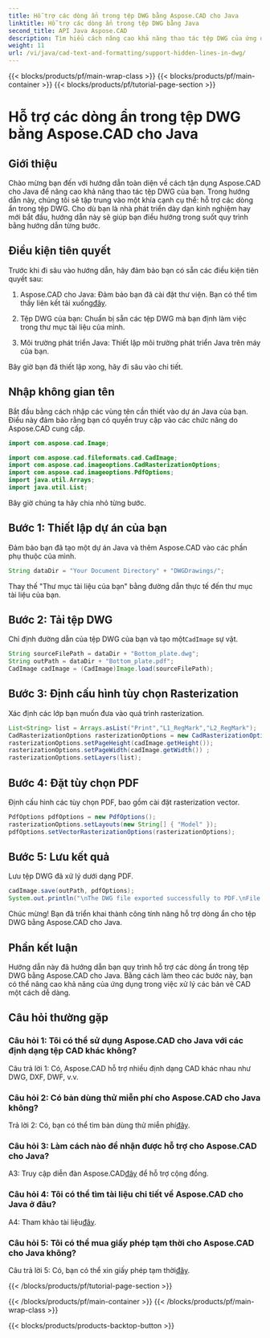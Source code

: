 ```yaml
---
title: Hỗ trợ các dòng ẩn trong tệp DWG bằng Aspose.CAD cho Java
linktitle: Hỗ trợ các dòng ẩn trong tệp DWG bằng Java
second_title: API Java Aspose.CAD
description: Tìm hiểu cách nâng cao khả năng thao tác tệp DWG của ứng dụng Java của bạn bằng Aspose.CAD. Hãy làm theo hướng dẫn từng bước của chúng tôi để được hỗ trợ về dòng ẩn. Tăng cường khả năng xử lý bản vẽ CAD của bạn một cách dễ dàng.
weight: 11
url: /vi/java/cad-text-and-formatting/support-hidden-lines-in-dwg/
---
```


{{< blocks/products/pf/main-wrap-class >}}
{{< blocks/products/pf/main-container >}}
{{< blocks/products/pf/tutorial-page-section >}}

# Hỗ trợ các dòng ẩn trong tệp DWG bằng Aspose.CAD cho Java

## Giới thiệu

Chào mừng bạn đến với hướng dẫn toàn diện về cách tận dụng Aspose.CAD cho Java để nâng cao khả năng thao tác tệp DWG của bạn. Trong hướng dẫn này, chúng tôi sẽ tập trung vào một khía cạnh cụ thể: hỗ trợ các dòng ẩn trong tệp DWG. Cho dù bạn là nhà phát triển dày dạn kinh nghiệm hay mới bắt đầu, hướng dẫn này sẽ giúp bạn điều hướng trong suốt quy trình bằng hướng dẫn từng bước.

## Điều kiện tiên quyết

Trước khi đi sâu vào hướng dẫn, hãy đảm bảo bạn có sẵn các điều kiện tiên quyết sau:

1.  Aspose.CAD cho Java: Đảm bảo bạn đã cài đặt thư viện. Bạn có thể tìm thấy liên kết tải xuống[đây](https://releases.aspose.com/cad/java/).

2. Tệp DWG của bạn: Chuẩn bị sẵn các tệp DWG mà bạn định làm việc trong thư mục tài liệu của mình.

3. Môi trường phát triển Java: Thiết lập môi trường phát triển Java trên máy của bạn.

Bây giờ bạn đã thiết lập xong, hãy đi sâu vào chi tiết.

## Nhập không gian tên

Bắt đầu bằng cách nhập các vùng tên cần thiết vào dự án Java của bạn. Điều này đảm bảo rằng bạn có quyền truy cập vào các chức năng do Aspose.CAD cung cấp.

```java
import com.aspose.cad.Image;

import com.aspose.cad.fileformats.cad.CadImage;
import com.aspose.cad.imageoptions.CadRasterizationOptions;
import com.aspose.cad.imageoptions.PdfOptions;
import java.util.Arrays;
import java.util.List;
```

Bây giờ chúng ta hãy chia nhỏ từng bước.

## Bước 1: Thiết lập dự án của bạn

Đảm bảo bạn đã tạo một dự án Java và thêm Aspose.CAD vào các phần phụ thuộc của mình.

```java
String dataDir = "Your Document Directory" + "DWGDrawings/";
```

Thay thế "Thư mục tài liệu của bạn" bằng đường dẫn thực tế đến thư mục tài liệu của bạn.

## Bước 2: Tải tệp DWG

 Chỉ định đường dẫn của tệp DWG của bạn và tạo một`CadImage` sự vật.

```java
String sourceFilePath = dataDir + "Bottom_plate.dwg";
String outPath = dataDir + "Bottom_plate.pdf";
CadImage cadImage = (CadImage)Image.load(sourceFilePath);
```

## Bước 3: Định cấu hình tùy chọn Rasterization

Xác định các lớp bạn muốn đưa vào quá trình rasterization.

```java
List<String> list = Arrays.asList("Print","L1_RegMark","L2_RegMark");
CadRasterizationOptions rasterizationOptions = new CadRasterizationOptions();
rasterizationOptions.setPageHeight(cadImage.getHeight());
rasterizationOptions.setPageWidth(cadImage.getWidth()) ;
rasterizationOptions.setLayers(list);
```

## Bước 4: Đặt tùy chọn PDF

Định cấu hình các tùy chọn PDF, bao gồm cài đặt rasterization vector.

```java
PdfOptions pdfOptions = new PdfOptions();
rasterizationOptions.setLayouts(new String[] { "Model" });
pdfOptions.setVectorRasterizationOptions(rasterizationOptions);
```

## Bước 5: Lưu kết quả

Lưu tệp DWG đã xử lý dưới dạng PDF.

```java
cadImage.save(outPath, pdfOptions);
System.out.println("\nThe DWG file exported successfully to PDF.\nFile saved at " + dataDir);
```

Chúc mừng! Bạn đã triển khai thành công tính năng hỗ trợ dòng ẩn cho tệp DWG bằng Aspose.CAD cho Java.

## Phần kết luận

Hướng dẫn này đã hướng dẫn bạn quy trình hỗ trợ các dòng ẩn trong tệp DWG bằng Aspose.CAD cho Java. Bằng cách làm theo các bước này, bạn có thể nâng cao khả năng của ứng dụng trong việc xử lý các bản vẽ CAD một cách dễ dàng.

## Câu hỏi thường gặp

### Câu hỏi 1: Tôi có thể sử dụng Aspose.CAD cho Java với các định dạng tệp CAD khác không?

Câu trả lời 1: Có, Aspose.CAD hỗ trợ nhiều định dạng CAD khác nhau như DWG, DXF, DWF, v.v.

### Câu hỏi 2: Có bản dùng thử miễn phí cho Aspose.CAD cho Java không?

 Trả lời 2: Có, bạn có thể tìm bản dùng thử miễn phí[đây](https://releases.aspose.com/).

### Câu hỏi 3: Làm cách nào để nhận được hỗ trợ cho Aspose.CAD cho Java?

 A3: Truy cập diễn đàn Aspose.CAD[đây](https://forum.aspose.com/c/cad/19) để hỗ trợ cộng đồng.

### Câu hỏi 4: Tôi có thể tìm tài liệu chi tiết về Aspose.CAD cho Java ở đâu?

 A4: Tham khảo tài liệu[đây](https://reference.aspose.com/cad/java/).

### Câu hỏi 5: Tôi có thể mua giấy phép tạm thời cho Aspose.CAD cho Java không?

 Câu trả lời 5: Có, bạn có thể xin giấy phép tạm thời[đây](https://purchase.aspose.com/temporary-license/).

{{< /blocks/products/pf/tutorial-page-section >}}

{{< /blocks/products/pf/main-container >}}
{{< /blocks/products/pf/main-wrap-class >}}

{{< blocks/products/products-backtop-button >}}
